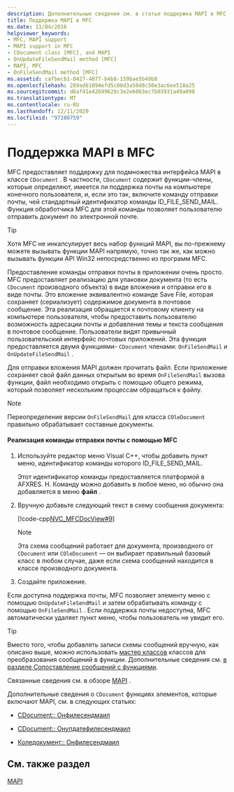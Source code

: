 ```yaml
---
description: Дополнительные сведения см. в статье поддержка MAPI в MFC.
title: Поддержка MAPI в MFC
ms.date: 11/04/2016
helpviewer_keywords:
- MFC, MAPI support
- MAPI support in MFC
- CDocument class [MFC], and MAPI
- OnUpdateFileSendMail method [MFC]
- MAPI, MFC
- OnFileSendMail method [MFC]
ms.assetid: cafbecb1-0427-4077-b4b8-159bae5b49b8
ms.openlocfilehash: 289ad61894efd5c08d3a50d8c50e3ac6ee518a25
ms.sourcegitcommit: d6af41e42699628c3e2e6063ec7b03931a49a098
ms.translationtype: MT
ms.contentlocale: ru-RU
ms.lasthandoff: 12/11/2020
ms.locfileid: "97280759"
---
```

# <a name="mapi-support-in-mfc"></a>Поддержка MAPI в MFC

MFC предоставляет поддержку для подмножества интерфейса MAPI в классе `CDocument` . В частности, `CDocument` содержит функции-члены, которые определяют, имеется ли поддержка почты на компьютере конечного пользователя, и, если это так, включите команду отправки почты, чей стандартный идентификатор команды ID_FILE_SEND_MAIL. Функция обработчика MFC для этой команды позволяет пользователю отправить документ по электронной почте.

> [!TIP]
> Хотя MFC не инкапсулирует весь набор функций MAPI, вы по-прежнему можете вызывать функции MAPI напрямую, точно так же, как можно вызывать функции API Win32 непосредственно из программ MFC.

Предоставление команды отправки почты в приложении очень просто. MFC предоставляет реализацию для упаковки документа (то есть `CDocument` производного объекта) в виде вложения и отправки его в виде почты. Это вложение эквивалентно команде Save File, которая сохраняет (сериализует) содержимое документа в почтовое сообщение. Эта реализация обращается к почтовому клиенту на компьютере пользователя, чтобы предоставить пользователю возможность адресации почты и добавления темы и текста сообщения в почтовое сообщение. Пользователи видят привычный пользовательский интерфейс почтовых приложений. Эта функция предоставляется двумя функциями- `CDocument` членами: `OnFileSendMail` и `OnUpdateFileSendMail` .

Для отправки вложения MAPI должен прочитать файл. Если приложение сохраняет свой файл данных открытым во время `OnFileSendMail` вызова функции, файл необходимо открыть с помощью общего режима, который позволяет нескольким процессам обращаться к файлу.

> [!NOTE]
> Переопределение версии `OnFileSendMail` для класса `COleDocument` правильно обрабатывает составные документы.

#### <a name="to-implement-a-send-mail-command-with-mfc"></a>Реализация команды отправки почты с помощью MFC

1. Используйте редактор меню Visual C++, чтобы добавить пункт меню, идентификатор команды которого ID_FILE_SEND_MAIL.

   Этот идентификатор команды предоставляется платформой в AFXRES. H. Команду можно добавить в любое меню, но обычно она добавляется в меню **файл** .

1. Вручную добавьте следующий текст в схему сообщения документа:

   [!code-cpp[NVC_MFCDocView#9](codesnippet/cpp/mapi-support-in-mfc_1.cpp)]

    > [!NOTE]
    >  Эта схема сообщений работает для документа, производного от `CDocument` или `COleDocument` — он выбирает правильный базовый класс в любом случае, даже если схема сообщений находится в классе производного документа.

1. Создайте приложение.

Если доступна поддержка почты, MFC позволяет элементу меню с помощью `OnUpdateFileSendMail` и затем обрабатывать команду с помощью `OnFileSendMail` . Если поддержка почты недоступна, MFC автоматически удаляет пункт меню, чтобы пользователь не увидит его.

> [!TIP]
> Вместо того, чтобы добавлять записи схемы сообщений вручную, как описано выше, можно использовать [мастер классов](reference/mfc-class-wizard.md) классов для преобразования сообщений в функции. Дополнительные сведения см. [в разделе Сопоставление сообщений с функциями](reference/mapping-messages-to-functions.md).

Связанные сведения см. в обзоре [MAPI](mapi.md) .

Дополнительные сведения о `CDocument` функциях элементов, которые включают MAPI, см. в следующих статьях:

- [CDocument:: Онфилесендмаил](reference/cdocument-class.md#onfilesendmail)

- [CDocument:: Онупдатефилесендмаил](reference/cdocument-class.md#onupdatefilesendmail)

- [Коледокумент:: Онфилесендмаил](reference/coledocument-class.md#onfilesendmail)

## <a name="see-also"></a>См. также раздел

[MAPI](mapi.md)
